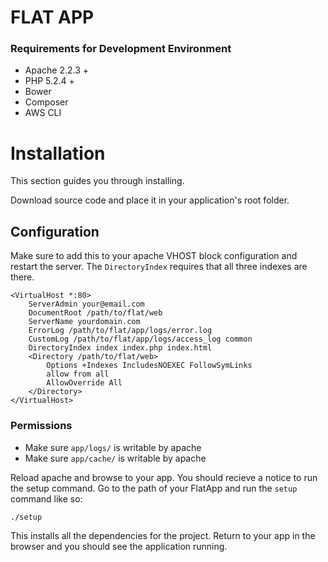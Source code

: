 FLAT APP
===

### Requirements for Development Environment
- Apache 2.2.3 +
- PHP 5.2.4 + 
- Bower
- Composer
- AWS CLI

# Installation
This section guides you through installing. 

Download source code and place it in your application's root folder.

## Configuration 
Make sure to add this to your apache VHOST block configuration and restart the server. The `DirectoryIndex` requires that all three indexes are there. 

    <VirtualHost *:80>
        ServerAdmin your@email.com
        DocumentRoot /path/to/flat/web
        ServerName yourdomain.com
        ErrorLog /path/to/flat/app/logs/error.log
        CustomLog /path/to/flat/app/logs/access_log common
        DirectoryIndex index index.php index.html
        <Directory /path/to/flat/web>
            Options +Indexes IncludesNOEXEC FollowSymLinks
            allow from all
            AllowOverride All
        </Directory>
    </VirtualHost>

### Permissions

- Make sure `app/logs/` is writable by apache
- Make sure `app/cache/` is writable by apache 

Reload apache and browse to your app. You should recieve a notice to run the setup command. Go to the path of your FlatApp and run the `setup` command like so:

    ./setup
    
This installs all the dependencies for the project. Return to your app in the browser and you should see the application running.
